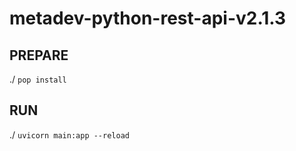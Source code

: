# metadev-python-rest-api-v2.1.3

## PREPARE
./ `pop install` 

## RUN
./ `uvicorn main:app --reload` 
